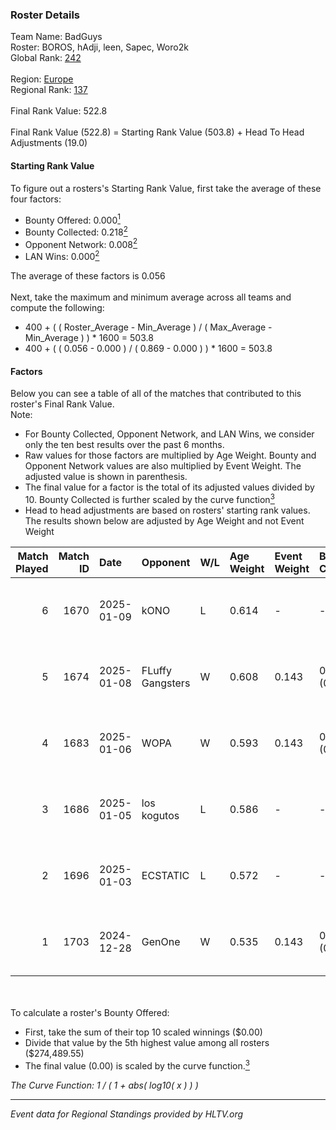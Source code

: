 ### Roster Details<br />
Team Name: BadGuys<br />
Roster: BOROS, hAdji, leen, Sapec, Woro2k<br />
Global Rank: [242](../../standings_global_2025_04_07.md)<br />
<br />
Region: [Europe]( ../../standings_europe_2025_04_07.md)<br />
Regional Rank: [137]( ../../standings_europe_2025_04_07.md)<br />
<br />
Final Rank Value:  522.8<br />
<br />
Final Rank Value (522.8) = Starting Rank Value (503.8) + Head To Head Adjustments (19.0)<br />

#### Starting Rank Value<br />
To figure out a rosters's Starting Rank Value, first take the average of these four factors:<br />
- Bounty Offered: 0.000[<sup>1</sup>](#table2)
- Bounty Collected: 0.218[<sup>2</sup>](#table1)
- Opponent Network: 0.008[<sup>2</sup>](#table1)
- LAN Wins: 0.000[<sup>2</sup>](#table1)

The average of these factors is 0.056<br />
<br />
Next, take the maximum and minimum average across all teams and compute the following:<br />
- 400 + ( ( Roster_Average - Min_Average ) / ( Max_Average - Min_Average ) ) * 1600 = 503.8
- 400 + ( ( 0.056 - 0.000 ) / ( 0.869 - 0.000 ) ) * 1600 = 503.8


#### Factors<br />
Below you can see a table of all of the matches that contributed to this roster's Final Rank Value.<br />
Note:<br />

- For Bounty Collected, Opponent Network, and LAN Wins, we consider only the ten best results over the past 6 months.
- Raw values for those factors are multiplied by Age Weight. Bounty and Opponent Network values are also multiplied by Event Weight. The adjusted value is shown in parenthesis.
- The final value for a factor is the total of its adjusted values divided by 10. Bounty Collected is further scaled by the curve function[<sup>3</sup>](#curveFunction)
- Head to head adjustments are based on rosters' starting rank values. The results shown below are adjusted by Age Weight and not Event Weight
<span id="table1"></span><br />


| Match Played | Match ID | Date       | Opponent         | W/L | Age Weight | Event Weight | Bounty Collected | Opponent Network | LAN Wins  | H2H Adj. | Roster                            |
| -: | -: | :- | :- | :- | :- | :- | :- | :- | :- | -: | :- |
|            6 |     1670 | 2025-01-09 | kONO             | L   | 0.614      | -            | -                | -                | -         |    -8.71 | BOROS, hAdji, leen, Sapec, Woro2k |
|            5 |     1674 | 2025-01-08 | FLuffy Gangsters | W   | 0.608      | 0.143        | 0.003 (0.000)    | 0.211 (0.018)    | 0 (0.000) |    12.38 | hAdji, leen, Sapec, VLDN, Woro2k  |
|            4 |     1683 | 2025-01-06 | WOPA             | W   | 0.593      | 0.143        | 0.021 (0.002)    | 0.357 (0.030)    | 0 (0.000) |    14.25 | hAdji, leen, Sapec, VLDN, Woro2k  |
|            3 |     1686 | 2025-01-05 | los kogutos      | L   | 0.586      | -            | -                | -                | -         |    -9.72 | BOROS, hAdji, leen, VLDN, Woro2k  |
|            2 |     1696 | 2025-01-03 | ECSTATIC         | L   | 0.572      | -            | -                | -                | -         |    -1.99 | hAdji, Patti, Sapec, VLDN, Woro2k |
|            1 |     1703 | 2024-12-28 | GenOne           | W   | 0.535      | 0.143        | 0.006 (0.000)    | 0.391 (0.030)    | 0 (0.000) |    12.77 | hAdji, Patti, Sapec, VLDN, Woro2k |

<br />
<span id="table2"></span><br />
To calculate a roster's Bounty Offered:<br />

- First, take the sum of their top 10 scaled winnings ($0.00)
- Divide that value by the 5th highest value among all rosters ($274,489.55)
- The final value (0.00) is scaled by the curve function.[<sup>3</sup>](#curveFunction)

<span id="curveFunction"></span>_The Curve Function: 1 / ( 1 + abs( log10( x ) ) )_<br />

---
_Event data for Regional Standings provided by HLTV.org_<br />

